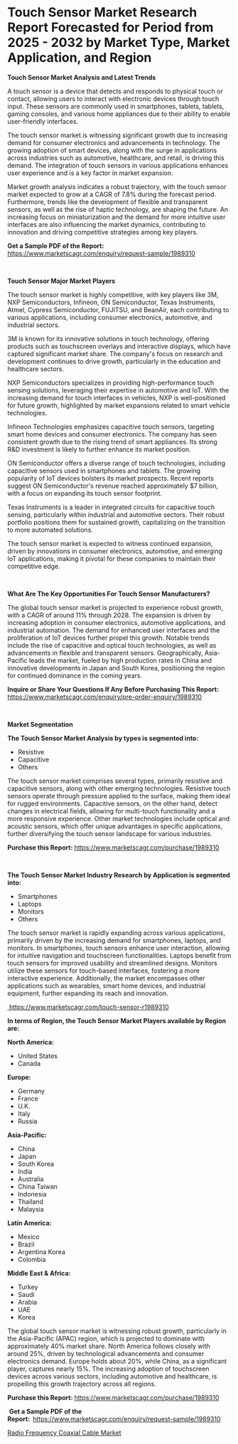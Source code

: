 <p><h1>Touch Sensor Market Research Report Forecasted for Period from 2025 -  2032 by Market Type, Market Application, and Region</h1></p><p><strong>Touch Sensor Market Analysis and Latest Trends</strong></p>
<p><p>A touch sensor is a device that detects and responds to physical touch or contact, allowing users to interact with electronic devices through touch input. These sensors are commonly used in smartphones, tablets, tablets, gaming consoles, and various home appliances due to their ability to enable user-friendly interfaces. </p><p>The touch sensor market is witnessing significant growth due to increasing demand for consumer electronics and advancements in technology. The growing adoption of smart devices, along with the surge in applications across industries such as automotive, healthcare, and retail, is driving this demand. The integration of touch sensors in various applications enhances user experience and is a key factor in market expansion.</p><p>Market growth analysis indicates a robust trajectory, with the touch sensor market expected to grow at a CAGR of 7.8% during the forecast period. Furthermore, trends like the development of flexible and transparent sensors, as well as the rise of haptic technology, are shaping the future. An increasing focus on miniaturization and the demand for more intuitive user interfaces are also influencing the market dynamics, contributing to innovation and driving competitive strategies among key players.</p></p>
<p><strong>Get a Sample PDF of the Report:&nbsp;</strong> <a href="https://www.marketscagr.com/enquiry/request-sample/1989310?utm_campaign=3001&utm_medium=2&utm_source=Github&utm_content=ia&utm_term=06042025&utm_id=touch-sensor">https://www.marketscagr.com/enquiry/request-sample/1989310</a></p>
<p>&nbsp;</p>
<p><strong>Touch Sensor Major Market Players</strong></p>
<p><p>The touch sensor market is highly competitive, with key players like 3M, NXP Semiconductors, Infineon, ON Semiconductor, Texas Instruments, Atmel, Cypress Semiconductor, FUJITSU, and BeanAir, each contributing to various applications, including consumer electronics, automotive, and industrial sectors.</p><p>3M is known for its innovative solutions in touch technology, offering products such as touchscreen overlays and interactive displays, which have captured significant market share. The company's focus on research and development continues to drive growth, particularly in the education and healthcare sectors.</p><p>NXP Semiconductors specializes in providing high-performance touch sensing solutions, leveraging their expertise in automotive and IoT. With the increasing demand for touch interfaces in vehicles, NXP is well-positioned for future growth, highlighted by market expansions related to smart vehicle technologies.</p><p>Infineon Technologies emphasizes capacitive touch sensors, targeting smart home devices and consumer electronics. The company has seen consistent growth due to the rising trend of smart appliances. Its strong R&D investment is likely to further enhance its market position.</p><p>ON Semiconductor offers a diverse range of touch technologies, including capacitive sensors used in smartphones and tablets. The growing popularity of IoT devices bolsters its market prospects. Recent reports suggest ON Semiconductor's revenue reached approximately $7 billion, with a focus on expanding its touch sensor footprint.</p><p>Texas Instruments is a leader in integrated circuits for capacitive touch sensing, particularly within industrial and automotive sectors. Their robust portfolio positions them for sustained growth, capitalizing on the transition to more automated solutions.</p><p>The touch sensor market is expected to witness continued expansion, driven by innovations in consumer electronics, automotive, and emerging IoT applications, making it pivotal for these companies to maintain their competitive edge.</p></p>
<p>&nbsp;</p>
<p><strong>What Are The Key Opportunities For Touch Sensor Manufacturers?</strong></p>
<p><p>The global touch sensor market is projected to experience robust growth, with a CAGR of around 11% through 2028. The expansion is driven by increasing adoption in consumer electronics, automotive applications, and industrial automation. The demand for enhanced user interfaces and the proliferation of IoT devices further propel this growth. Notable trends include the rise of capacitive and optical touch technologies, as well as advancements in flexible and transparent sensors. Geographically, Asia-Pacific leads the market, fueled by high production rates in China and innovative developments in Japan and South Korea, positioning the region for continued dominance in the coming years.</p></p>
<p><strong>Inquire or Share Your Questions If Any Before Purchasing This Report:</strong> <a href="https://www.marketscagr.com/enquiry/pre-order-enquiry/1989310?utm_campaign=3001&utm_medium=2&utm_source=Github&utm_content=ia&utm_term=06042025&utm_id=touch-sensor">https://www.marketscagr.com/enquiry/pre-order-enquiry/1989310</a></p>
<p>&nbsp;</p>
<p><strong>Market Segmentation</strong></p>
<p><strong>The Touch Sensor Market Analysis by types is segmented into:</strong></p>
<p><ul><li>Resistive</li><li>Capacitive</li><li>Others</li></ul></p>
<p><p>The touch sensor market comprises several types, primarily resistive and capacitive sensors, along with other emerging technologies. Resistive touch sensors operate through pressure applied to the surface, making them ideal for rugged environments. Capacitive sensors, on the other hand, detect changes in electrical fields, allowing for multi-touch functionality and a more responsive experience. Other market technologies include optical and acoustic sensors, which offer unique advantages in specific applications, further diversifying the touch sensor landscape for various industries.</p></p>
<p><strong>Purchase this Report:&nbsp;</strong><a href="https://www.marketscagr.com/purchase/1989310?utm_campaign=3001&utm_medium=2&utm_source=Github&utm_content=ia&utm_term=06042025&utm_id=touch-sensor">https://www.marketscagr.com/purchase/1989310</a></p>
<p>&nbsp;</p>
<p><strong>The Touch Sensor Market Industry Research by Application is segmented into:</strong></p>
<p><ul><li>Smartphones</li><li>Laptops</li><li>Monitors</li><li>Others</li></ul></p>
<p><p>The touch sensor market is rapidly expanding across various applications, primarily driven by the increasing demand for smartphones, laptops, and monitors. In smartphones, touch sensors enhance user interaction, allowing for intuitive navigation and touchscreen functionalities. Laptops benefit from touch sensors for improved usability and streamlined designs. Monitors utilize these sensors for touch-based interfaces, fostering a more interactive experience. Additionally, the market encompasses other applications such as wearables, smart home devices, and industrial equipment, further expanding its reach and innovation.</p></p>
<p><a href="https://www.marketscagr.com/touch-sensor-r1989310?utm_campaign=3001&utm_medium=2&utm_source=Github&utm_content=ia&utm_term=06042025&utm_id=touch-sensor">&nbsp;https://www.marketscagr.com/touch-sensor-r1989310</a></p>
<p><strong>In terms of Region, the Touch Sensor Market Players available by Region are:</strong></p>
<p>
    <p> <strong> North America: </strong>
        <ul>
            <li>United States</li>
            <li>Canada</li>
        </ul>
        </p> 
    <p> <strong> Europe: </strong>
        <ul>
            <li>Germany</li>
            <li>France</li>
            <li>U.K.</li>
            <li>Italy</li>
            <li>Russia</li>
        </ul>
        </p> 
    <p> <strong> Asia-Pacific: </strong>
        <ul>
            <li>China</li>
            <li>Japan</li>
            <li>South Korea</li>
            <li>India</li>
            <li>Australia</li>
            <li>China Taiwan</li>
            <li>Indonesia</li>
            <li>Thailand</li>
            <li>Malaysia</li>
        </ul>
        </p> 
    <p> <strong> Latin America: </strong>
        <ul>
            <li>Mexico</li>
            <li>Brazil</li>
            <li>Argentina Korea</li>
            <li>Colombia</li>
        </ul>
        </p> 
    <p> <strong> Middle East & Africa: </strong>
        <ul>
            <li>Turkey</li>
            <li>Saudi</li>
            <li>Arabia</li>
            <li>UAE</li>
            <li>Korea</li>
        </ul>
    </p>
    </p>
<p><p>The global touch sensor market is witnessing robust growth, particularly in the Asia-Pacific (APAC) region, which is projected to dominate with approximately 40% market share. North America follows closely with around 25%, driven by technological advancements and consumer electronics demand. Europe holds about 20%, while China, as a significant player, captures nearly 15%. The increasing adoption of touchscreen devices across various sectors, including automotive and healthcare, is propelling this growth trajectory across all regions.</p></p>
<p><strong>Purchase this Report: </strong><a href="https://www.marketscagr.com/purchase/1989310?utm_campaign=3001&utm_medium=2&utm_source=Github&utm_content=ia&utm_term=06042025&utm_id=touch-sensor">https://www.marketscagr.com/purchase/1989310</a></p>
<p>&nbsp;<strong>Get a Sample PDF of the Report:&nbsp;&nbsp;</strong><a href="https://www.marketscagr.com/enquiry/request-sample/1989310?utm_campaign=3001&utm_medium=2&utm_source=Github&utm_content=ia&utm_term=06042025&utm_id=touch-sensor">https://www.marketscagr.com/enquiry/request-sample/1989310</a></p>
<p><strong></strong></p>
<p><p><a href="https://github.com/amoakuolaopa/Market-Research-Report-List-1/blob/main/radio-frequency-coaxial-cable-market.md?utm_campaign=3001&utm_medium=2&utm_source=Github&utm_content=ia&utm_term=06042025&utm_id=touch-sensor">Radio Frequency Coaxial Cable Market</a></p></p>
